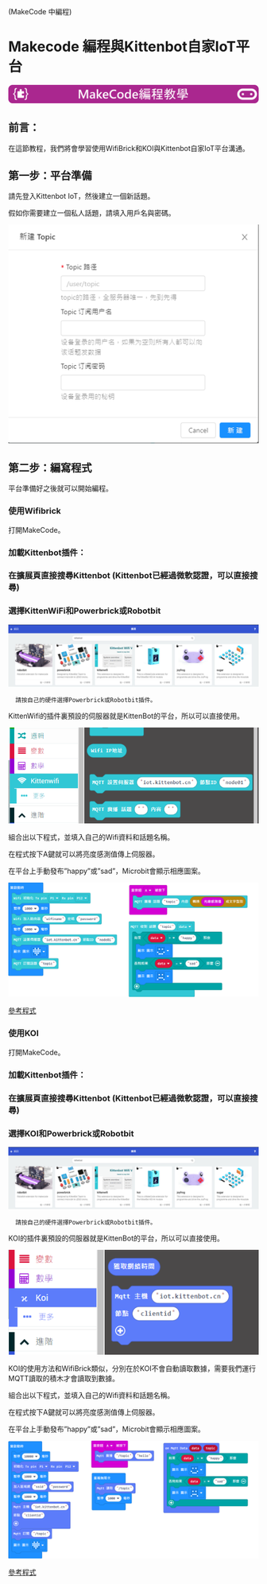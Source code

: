 (MakeCode 中編程)

# Makecode 編程與Kittenbot自家IoT平台

![](../../functional_module/PWmodules/images/mcbanner.png)

## 前言：

在這節教程，我們將會學習使用WifiBrick和KOI與Kittenbot自家IoT平台溝通。

## 第一步：平台準備

請先登入Kittenbot IoT，然後建立一個新話題。

假如你需要建立一個私人話題，請填入用戶名與密碼。

![](./iotimage/kittenbot_1.png)

## 第二步：編寫程式

平台準備好之後就可以開始編程。

### 使用Wifibrick

打開MakeCode。

### 加載Kittenbot插件：

### 在擴展頁直接搜尋Kittenbot (Kittenbot已經過微軟認證，可以直接搜尋)

### 選擇KittenWiFi和Powerbrick或Robotbit

![](./iotimage/wifi_search.png)

      請按自己的硬件選擇Powerbrick或Robotbit插件。


KittenWifi的插件裏預設的伺服器就是KittenBot的平台，所以可以直接使用。

![](./iotimage/kittenbot_2.png)

組合出以下程式，並填入自己的Wifi資料和話題名稱。

在程式按下A鍵就可以將亮度感測值傳上伺服器。

在平台上手動發布”happy”或”sad”，Microbit會顯示相應圖案。

![](./iotimage/kittenbot_3.png)

[參考程式](https://makecode.microbit.org/_D4J7wX7uRhtV)

### 使用KOI

打開MakeCode。

### 加載Kittenbot插件：

### 在擴展頁直接搜尋Kittenbot (Kittenbot已經過微軟認證，可以直接搜尋)

### 選擇KOI和Powerbrick或Robotbit

![](./iotimage/wifi_search.png)

      請按自己的硬件選擇Powerbrick或Robotbit插件。

KOI的插件裏預設的伺服器就是KittenBot的平台，所以可以直接使用。

![](./iotimage/kittenbot_5.png)

KOI的使用方法和WifiBrick類似，分別在於KOI不會自動讀取數據，需要我們運行MQTT讀取的積木才會讀取到數據。

組合出以下程式，並填入自己的Wifi資料和話題名稱。

在程式按下A鍵就可以將亮度感測值傳上伺服器。

在平台上手動發布”happy”或”sad”，Microbit會顯示相應圖案。

![](./iotimage/kittenbot_4.png)

[參考程式](https://makecode.microbit.org/_9xm455btKcPi)